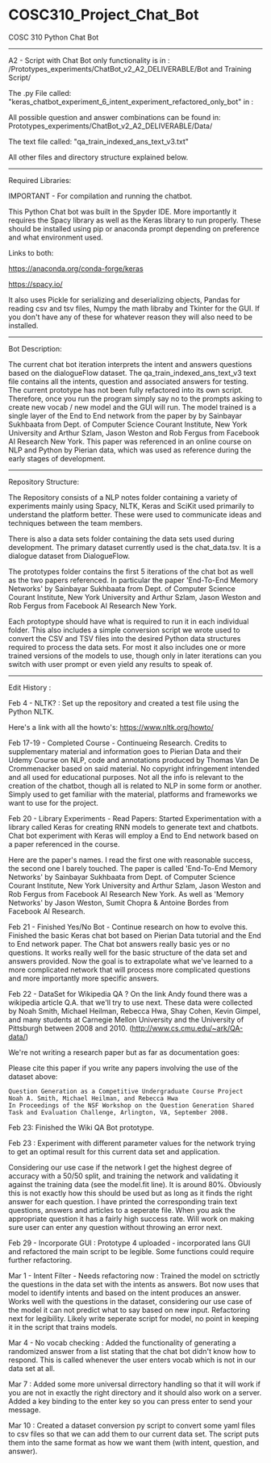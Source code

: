 # COSC310_Project_Chat_Bot
 COSC 310 Python Chat Bot
***************************************************************************
A2 - Script with Chat Bot only functionality is in :
/Prototypes_experiments/ChatBot_v2_A2_DELIVERABLE/Bot and Training Script/

The .py File called:
"keras_chatbot_experiment_6_intent_experiment_refactored_only_bot" in :

All possible question and answer combinations can be found in:
Prototypes_experiments/ChatBot_v2_A2_DELIVERABLE/Data/

The text file called:
"qa_train_indexed_ans_text_v3.txt"

All other files and directory structure explained below.
***************************************************************************

Required Libraries:

IMPORTANT - For compilation and running the chatbot.

This Python Chat bot was built in the Spyder IDE. More importantly it requires the Spacy library as well as the Keras library to run properly. These should be installed using pip or anaconda prompt depending on preference and what environment used.

Links to both:

https://anaconda.org/conda-forge/keras

https://spacy.io/

It also uses Pickle for serializing and deserializing objects, Pandas for reading csv and tsv files, Numpy the math libraby and Tkinter for the GUI. If you don't have any of these for whatever reason they will also need to be installed.

***************************************************************************
Bot Description:

The current chat bot iteration interprets the intent and answers questions based on the dialogueFlow dataset. The qa_train_indexed_ans_text_v3 text file contains all the intents, question and associated answers for testing. The current prototype has not been fully refactored into its own script.
Therefore, once you run the program simply say no to the prompts asking to create new vocab / new model and the GUI will run. The model trained is a single layer of the End to End network from the paper by by Sainbayar Sukhbaata from Dept. of Computer Science Courant Institute, New York University and Arthur Szlam, Jason Weston and Rob Fergus from Facebook AI Research New York. This paper was referenced in an online course on NLP and Python by Pierian data, which was used as reference during the early stages of development.

***************************************************************************
Repository Structure:

The Repository consists of a NLP notes folder containing a variety of experiments mainly using Spacy, NLTK, Keras and SciKit used primarily to understand the platform better. These were used to communicate ideas and techniques between the team members.

There is also a data sets folder containing the data sets used during development.
The primary dataset currently used is the chat_data.tsv. It is a dialogue dataset from DialogueFlow. 

The prototypes folder contains the first 5 iterations of the chat bot as well as the two papers referenced. In particular the paper 'End-To-End Memory Networks' by Sainbayar Sukhbaata from Dept. of Computer Science Courant Institute, New York University and Arthur Szlam, Jason Weston and Rob Fergus from Facebook AI Research New York. 

Each protoptype should have what is required to run it in each individual folder. This also includes a simple conversion script we wrote used to convert the CSV and TSV files into the desired Python data structures required to process the data sets. For most it also includes one or more trained versions of the models to use, though only in later iterations can you switch with user prompt or even yield any results to speak of.

***************************************************************************
Edit History :

Feb 4 - NLTK? :
Set up the repository and created a test file using the Python NLTK.

Here's a link with all the howto's:
  https://www.nltk.org/howto/

Feb 17-19 - Completed Course - Continueing Research.
Credits to supplementary material and information goes to Pierian Data and their Udemy Course on NLP, code and annotations produced by Thomas Van De Crommenacker based on said material.
No copyright infringement intended and all used for educational purposes.
Not all the info is relevant to the creation of the chatbot, though all is related to NLP in some form or another. Simply used to get familiar with the material, platforms and frameworks we want to use for the project.

Feb 20 - Library Experiments - Read Papers:
Started Experimentation with a library called Keras for creating RNN models to generate text and chatbots.
Chat bot experiment with Keras will employ a End to End network based on a paper referenced in the course. 
 
Here are the paper's names. I read the first one with reasonable success, the second one I barely touched. The paper is called 'End-To-End Memory Networks' by Sainbayar Sukhbaata from Dept. of Computer Science Courant Institute, New York University and Arthur Szlam, Jason Weston and Rob Fergus from Facebook AI Research New York. 
As well as 'Memory Networks' by Jason Weston, Sumit Chopra & Antoine Bordes from Facebook AI Research.

Feb 21 - Finished Yes/No Bot - Continue research on how to evolve this.
Finished the basic Keras chat bot based on Pierian Data tutorial and the End to End network paper. The Chat bot answers really basic yes or no questions. It works really well for the basic structure of the data set and answers provided. 
Now the goal is to extrapolate what we've learned to a more complicated network that will process more complicated questions and more importantly more specific answers. 

Feb 22 - DataSet for Wikipedia QA ? 
On the link Andy found there was a wikipedia article Q.A. that we'll try to use next.
These data were collected by Noah Smith, Michael Heilman, Rebecca Hwa, Shay Cohen, Kevin Gimpel, and many students at Carnegie Mellon University and the University of Pittsburgh between 2008 and 2010. (http://www.cs.cmu.edu/~ark/QA-data/)

We're not writing a research paper but as far as documentation goes:

Please cite this paper if you write any papers involving the use of the dataset above:

    Question Generation as a Competitive Undergraduate Course Project
    Noah A. Smith, Michael Heilman, and Rebecca Hwa
    In Proceedings of the NSF Workshop on the Question Generation Shared Task and Evaluation Challenge, Arlington, VA, September 2008. 
    
Feb 23: Finished the Wiki QA Bot prototype.

Feb 23 : Experiment with different parameter values for the network trying to get an 
optimal result for this current data set and application.

Considering our use case if the network I get the highest degree of accuracy with a 50/50 split, and training the network and validating it against the training data (see the model.fit line). It is around 80%. Obviously this is not exactly how this should be used but as long as it finds the right answer for each question. I have printed the corresponding train text questions, answers and articles to a seperate file. When you ask the appropriate question it has a fairly high success rate. Will work on making sure user can enter any question without throwing an error next. 

Feb 29 - Incorporate GUI : 
Prototype 4 uploaded - incorporated Ians GUI and refactored the main script to be legible. Some functions could require further refactoring.

Mar 1 - Intent Filter - Needs refactoring now : 
Trained the model on sctrictly the questions in the data set with the intents as answers. Bot now uses that model to identify intents and based on the intent produces an answer. Works well with the questions in the dataset, considering our use case of the model it can not predict what to say based on new input. Refactoring next for legibility. Likely write seperate script for model, no point in keeping it in the script that trains models.

Mar 4 - No vocab checking :
Added the functionality of generating a randomized answer from a list stating that the chat bot didn't know how to respond. This is called whenever the user enters vocab which is not in our data set at all.

Mar 7 :
Added some more universal dirrectory handling so that it will work if you are not in exactly the right directory and it should also work on a server. Added a key binding to the enter key so you can press enter to send your message.

Mar 10 :
Created a dataset conversion py script to convert some yaml files to csv files so that we can add them to our current data set. The script puts them into the same format as how we want them (with intent, question, and answer).
